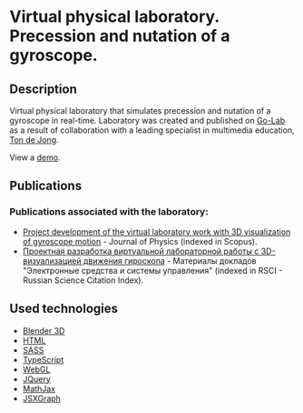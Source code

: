 # Virtual physical laboratory. Precession and nutation of a gyroscope.

## Description
Virtual physical laboratory that simulates precession and nutation of a gyroscope in real-time. Laboratory was created and published on <a href="https://www.golabz.eu" target="_blank">Go-Lab</a> as a result of collaboration with a leading specialist in multimedia education, <a href="https://people.utwente.nl/a.j.m.dejong" target="_blank">Ton de Jong</a>.

View a <a href="https://golab.nstu.ru" target="_blank">demo</a>.
	
## Publications

### Publications associated with the laboratory:

* <a href="https://iopscience.iop.org/article/10.1088/1742-6596/1488/1/012005/pdf" target="_blank">Project development of the virtual laboratory work with 3D visualization
of gyroscope motion</a> - Journal of Physics (indexed in Scopus).
* <a href="https://storage.tusur.ru/files/131947/essu-19-part-2.pdf#page=171" target="_blank">Проектная разработка виртуальной лабораторной работы
с 3D-визуализацией движения гироскопа</a> - Материалы докладов "Электронные средства и системы управления" (indexed in RSCI - Russian Science Citation Index).

## Used technologies

* <a href="https://www.blender.org" target="_blank">Blender 3D</a>
* <a href="https://necolas.github.io/normalize.css/" target="_blank">HTML</a>
* <a href="https://sass-scss.ru" target="_blank">SASS</a>
* <a href="https://www.typescriptlang.org" target="_blank">TypeScript</a>
* <a href="https://get.webgl.org" target="_blank">WebGL</a>
* <a href="https://jquery.com" target="_blank">JQuery</a>
* <a href="https://www.mathjax.org" target="_blank">MathJax</a>
* <a href="https://jsxgraph.uni-bayreuth.de/wp/index.html" target="_blank">JSXGraph</a>
